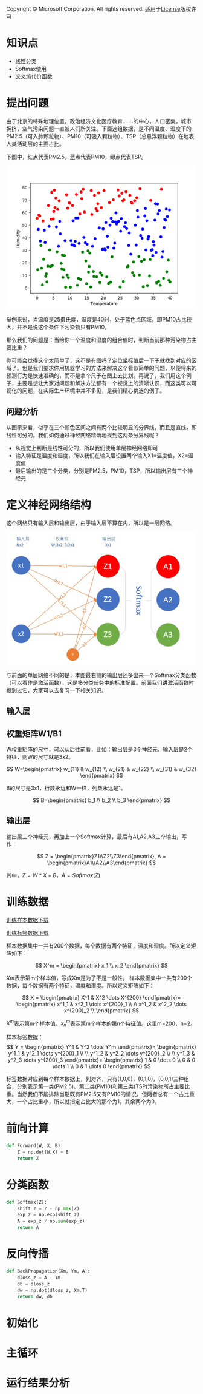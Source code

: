 Copyright © Microsoft Corporation. All rights reserved.
  适用于[License](https://github.com/Microsoft/ai-edu/blob/master/LICENSE.md)版权许可
  
# 知识点

- 线性分类
- Softmax使用
- 交叉熵代价函数

# 提出问题

由于北京的特殊地理位置，政治经济文化医疗教育.......的中心，人口密集，城市拥挤，空气污染问题一直被人们所关注。下面这组数据，是不同温度、湿度下的PM2.5（可入肺颗粒物）、PM10（可吸入颗粒物）、TSP（总悬浮颗粒物）在地表人类活动层的主要占比。

下图中，红点代表PM2.5，蓝点代表PM10，绿点代表TSP。

<img src=".\Images\6\data.png">

举例来说，当温度是25摄氏度，湿度是40时，处于蓝色点区域，即PM10占比较大，并不是说这个条件下污染物只有PM10。

那么我们的问题是：当给你一个温度和湿度的组合值时，判断当前那种污染物占主要比重？

你可能会觉得这个太简单了，这不是有图吗？定位坐标值后一下子就找到对应的区域了。但是我们要求你用机器学习的方法来解决这个看似简单的问题，以便将来的预测行为是快速准确的，而不是拿个尺子在图上去比划。再说了，我们用这个例子，主要是想让大家对问题和解决方法都有一个视觉上的清晰认识，而这类可以可视化的问题，在实际生产环境中并不多见，是我们精心挑选的例子。

## 问题分析

从图示来看，似乎在三个颜色区间之间有两个比较明显的分界线，而且是直线，即线性可分的。我们如何通过神经网络精确地找到这两条分界线呢？

- 从视觉上判断是线性可分的，所以我们使用单层神经网络即可
- 输入特征是温度和湿度，所以我们在输入层设置两个输入X1=温度值，X2=湿度值
- 最后输出的是三个分类，分别是PM2.5，PM10，TSP，所以输出层有三个神经元

# 定义神经网络结构

这个网络只有输入层和输出层，由于输入层不算在内，所以是一层网络。

<img src=".\Images\6\NN.jpg">

与前面的单层网络不同的是，本图最右侧的输出层还多出来一个Softmax分类函数（可以看作是激活函数），这是多分类任务中的标准配置。前面我们讲激活函数时提到过它，大家可以去复习一下相关知识。

## 输入层

## 权重矩阵W1/B1

W权重矩阵的尺寸，可以从后往前看，比如：输出层是3个神经元，输入层是2个特征，则W的尺寸就是3x2。

$$
W=\begin{pmatrix}
w_{11} & w_{12} \\
w_{21} & w_{22} \\
w_{31} & w_{32} 
\end{pmatrix}
$$

B的尺寸是3x1，行数永远和W一样，列数永远是1。

$$
B=\begin{pmatrix}
b_1 \\
b_2 \\
b_3 
\end{pmatrix}
$$

## 输出层

输出层三个神经元，再加上一个Softmax计算，最后有A1,A2,A3三个输出，写作：

$$
Z = \begin{pmatrix}Z1\\Z2\\Z3\end{pmatrix},
A = \begin{pmatrix}A1\\A2\\A3\end{pmatrix}
$$

其中，$Z=W*X+B，A = Softmax(Z)$

# 训练数据

[训练样本数据下载](https://github.com/Microsoft/ai-edu/blob/master/B-%E6%95%99%E5%AD%A6%E6%A1%88%E4%BE%8B%E4%B8%8E%E5%AE%9E%E8%B7%B5/B6-%E4%BA%BA%E5%B7%A5%E6%99%BA%E8%83%BD%E5%9F%BA%E6%9C%AC%E5%8E%9F%E7%90%86%E7%AE%80%E6%98%8E%E6%95%99%E7%A8%8B/Data/WeatherXData.dat)

[训练标签数据下载](https://github.com/Microsoft/ai-edu/blob/master/B-%E6%95%99%E5%AD%A6%E6%A1%88%E4%BE%8B%E4%B8%8E%E5%AE%9E%E8%B7%B5/B6-%E4%BA%BA%E5%B7%A5%E6%99%BA%E8%83%BD%E5%9F%BA%E6%9C%AC%E5%8E%9F%E7%90%86%E7%AE%80%E6%98%8E%E6%95%99%E7%A8%8B/Data/WeatherYData.dat)


样本数据集中一共有200个数据，每个数据有两个特征，温度和湿度。所以定义矩阵如下：

$$
X^m = 
\begin{pmatrix}
x_1 \\ x_2
\end{pmatrix}
$$

$Xm$表示第m个样本值，写成Xm是为了不是一般性。
样本数据集中一共有200个数据，每个数据有两个特征，温度和湿度。所以定义矩阵如下：

$$
X = 
\begin{pmatrix}
X^1 & X^2 \dots X^{200}
\end{pmatrix}=
\begin{pmatrix}
x^1_1 & x^2_1 \dots x^{200}_1 \\
\\
x^1_2 & x^2_2 \dots x^{200}_2 \\
 \end{pmatrix}
$$

$X^m$表示第m个样本值，$x^m_n$表示第m个样本的第n个特征值。这里m=200，n=2。


样本标签数据：
$$
Y = 
\begin{pmatrix}
Y^1 & Y^2 \dots Y^m
\end{pmatrix}=
\begin{pmatrix}
y^1_1 & y^2_1 \dots y^{200}_1 \\
\\
y^1_2 & y^2_2 \dots y^{200}_2 \\
\\
y^1_3 & y^2_3 \dots y^{200}_3
\end{pmatrix}=
\begin{pmatrix}
1 & 0 \dots 0 \\
0 & 0 \dots 1 \\
0 & 1 \dots 0
\end{pmatrix}
$$

标签数据对应到每个样本数据上，列对齐，只有(1,0,0)，(0,1,0)，(0,0,1)三种组合，分别表示第一类(PM2.5)、第二类(PM10)和第三类(TSP)污染物所占主要比重。当然我们不能排除当期既有PM2.5又有PM10的情况，但两者总有一个占比重大，一个占比重小，所以就指定占比大的那个为1，其余两个为0。

# 前向计算

```Python
def Forward(W, X, B):
    Z = np.dot(W,X) + B
    return Z
```

# 分类函数

```Python
def Softmax(Z):
    shift_z = Z - np.max(Z)
    exp_z = np.exp(shift_z)
    A = exp_z / np.sum(exp_z)
    return A
```

# 反向传播
```Python
def BackPropagation(Xm, Ym, A):
    dloss_z = A - Ym
    db = dloss_z
    dw = np.dot(dloss_z, Xm.T)
    return dw, db
```

# 初始化

# 主循环

# 运行结果分析

